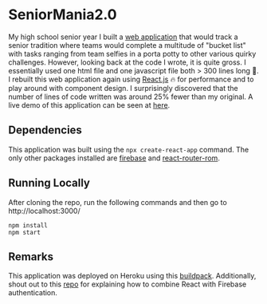 # SeniorMania2.0
My high school senior year I built a [web application](https://github.com/jeffersonxu/SeniorMania) that would track a senior tradition where teams would complete a multitude of "bucket list" with tasks ranging from team selfies in a porta potty to other various quirky challenges. However, looking back at the code I wrote, it is quite gross. I essentially used one html file and one javascript file both > 300 lines long 🤮. I rebuilt this web application again using [React.js](https://reactjs.org/) 🔥 for performance and to play around with component design. I surprisingly discovered that the number of lines of code written was around 25% fewer than my original. A live demo of this application can be seen at [here](https://seniormania.herokuapp.com/).

## Dependencies
This application was built using the ```npx create-react-app``` command. The only other packages installed are [firebase](https://www.npmjs.com/package/firebase) and [react-router-rom](https://www.npmjs.com/package/react-router-dom). 

## Running Locally
After cloning the repo, run the following commands and then go to http://localhost:3000/
```
npm install
npm start
```
## Remarks
This application was deployed on Heroku using this [buildpack](https://github.com/mars/create-react-app-buildpack). Additionally, shout out to this [repo](https://github.com/satansdeer/react-firebase-auth) for explaining how to combine React with Firebase authentication.
